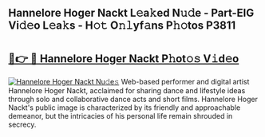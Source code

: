 ## Hannelore Hoger Nackt L𝚎a𝚔ed N𝚞𝚍e - Part-EIG Vi𝚍𝚎o L𝚎a𝚔s - H𝚘𝚝 O𝚗𝚕yf𝚊ns P𝚑𝚘tos P3811

# <h2><a href="http://kf4uinh.oniu.top/?m=Hannelore+Hoger+Nackt">🔗👉 🔴 Hannelore Hoger Nackt P𝚑ot𝚘𝚜 V𝚒d𝚎o</a></h2>

[![Hannelore Hoger Nackt Nu𝚍e𝚜](https://i.imgur.com/0qMVB7G.gif)](http://kf4uinh.oniu.top/?m=Hannelore+Hoger+Nackt)
Web-based performer and digital artist Hannelore Hoger Nackt, acclaimed for sharing dance and lifestyle ideas through solo and collaborative dance acts and short films. Hannelore Hoger Nackt's public image is characterized by its friendly and approachable demeanor, but the intricacies of his personal life remain shrouded in secrecy.  
